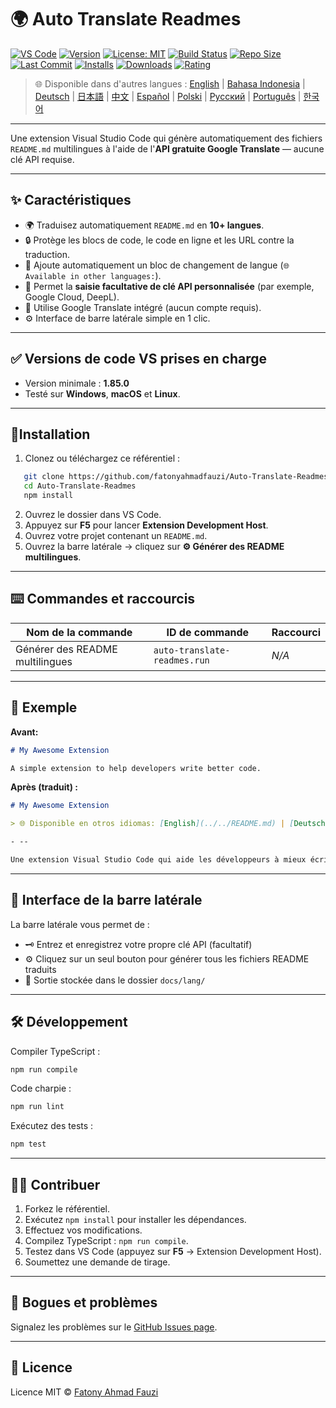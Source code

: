 # 🌍 Auto Translate Readmes

[![VS Code](https://img.shields.io/badge/VS%20Code-1.85.0+-blue.svg)](https://code.visualstudio.com/)
[![Version](https://img.shields.io/github/v/release/fatonyahmadfauzi/Auto-Translate-Readmes?color=blue.svg)](https://github.com/fatonyahmadfauzi/Auto-Translate-Readmes/releases)
[![License: MIT](https://img.shields.io/github/license/fatonyahmadfauzi/Auto-Translate-Readmes?color=green.svg)](LICENSE)
[![Build Status](https://github.com/fatonyahmadfauzi/Auto-Translate-Readmes/actions/workflows/main.yml/badge.svg)](https://github.com/fatonyahmadfauzi/Auto-Translate-Readmes/actions)
[![Repo Size](https://img.shields.io/github/repo-size/fatonyahmadfauzi/Auto-Translate-Readmes?color=yellow.svg)](https://github.com/fatonyahmadfauzi/Auto-Translate-Readmes)
[![Last Commit](https://img.shields.io/github/last-commit/fatonyahmadfauzi/Auto-Translate-Readmes?color=brightgreen.svg)](https://github.com/fatonyahmadfauzi/Auto-Translate-Readmes/commits/main)
[![Installs](https://vsmarketplacebadges.dev/installs-short/fatonyahmadfauzi.auto-translate-readmes.svg)](https://marketplace.visualstudio.com/items?itemName=fatonyahmadfauzi.auto-translate-readmes)
[![Downloads](https://vsmarketplacebadges.dev/downloads-short/fatonyahmadfauzi.auto-translate-readmes.svg)](https://marketplace.visualstudio.com/items?itemName=fatonyahmadfauzi.auto-translate-readmes)
[![Rating](https://vsmarketplacebadges.dev/rating-short/fatonyahmadfauzi.auto-translate-readmes.svg)](https://marketplace.visualstudio.com/items?itemName=fatonyahmadfauzi.auto-translate-readmes)

> 🌐 Disponible dans d'autres langues : [English](../../README.md) | [Bahasa Indonesia](README-ID.md) | [Deutsch](README-DE.md) | [日本語](README-JP.md) | [中文](README-ZH.md) | [Español](README-ES.md) | [Polski](README-PL.md) | [Русский](README-RU.md) | [Português](README-PT.md) | [한국어](README-KO.md)

---

Une extension Visual Studio Code qui génère automatiquement des fichiers `README.md` multilingues à l'aide de l'**API gratuite Google Translate** — aucune clé API requise.

- --

## ✨ Caractéristiques

- 🌍 Traduisez automatiquement `README.md` en **10+ langues**.
- 🔒 Protège les blocs de code, le code en ligne et les URL contre la traduction.
- 💬 Ajoute automatiquement un bloc de changement de langue (`🌐 Available in other languages:`).
- 💾 Permet la **saisie facultative de clé API personnalisée** (par exemple, Google Cloud, DeepL).
- 🧠 Utilise Google Translate intégré (aucun compte requis).
- ⚙️ Interface de barre latérale simple en 1 clic.

- --

## ✅ Versions de code VS prises en charge

- Version minimale : **1.85.0**
- Testé sur **Windows**, **macOS** et **Linux**.

- --

## 🧩Installation

1. Clonez ou téléchargez ce référentiel :
```bash
   git clone https://github.com/fatonyahmadfauzi/Auto-Translate-Readmes.git
   cd Auto-Translate-Readmes
   npm install
   ```
2. Ouvrez le dossier dans VS Code.
3. Appuyez sur **F5** pour lancer **Extension Development Host**.
4. Ouvrez votre projet contenant un `README.md`.
5. Ouvrez la barre latérale → cliquez sur **⚙️ Générer des README multilingues**.

- --

## ⌨️ Commandes et raccourcis

|Nom de la commande |ID de commande |Raccourci |
|----------------------------- |---------------------------- |-------- |
|Générer des README multilingues |`auto-translate-readmes.run` |_N/A_ |

- --

## 🧠 Exemple

**Avant:**

```md
# My Awesome Extension

A simple extension to help developers write better code.
```

**Après (traduit) :**

```md
# My Awesome Extension

> 🌐 Disponible en otros idiomas: [English](../../README.md) | [Deutsch](README-DE.md) | [Français](README-FR.md)

- --

Une extension Visual Studio Code qui aide les développeurs à mieux écrire du code.
```

- --

## 🧠 Interface de la barre latérale

La barre latérale vous permet de :

- 🗝️ Entrez et enregistrez votre propre clé API (facultatif)
- ⚙️ Cliquez sur un seul bouton pour générer tous les fichiers README traduits
- 📁 Sortie stockée dans le dossier `docs/lang/`

- --

## 🛠️ Développement

Compiler TypeScript :

```bash
npm run compile
```

Code charpie :

```bash
npm run lint
```

Exécutez des tests :

```bash
npm test
```

- --

## 🧑‍💻 Contribuer

1. Forkez le référentiel.
2. Exécutez `npm install` pour installer les dépendances.
3. Effectuez vos modifications.
4. Compilez TypeScript : `npm run compile`.
5. Testez dans VS Code (appuyez sur **F5** → Extension Development Host).
6. Soumettez une demande de tirage.

- --

## 🐞 Bogues et problèmes

Signalez les problèmes sur le [GitHub Issues page](https://github.com/fatonyahmadfauzi/Auto-Translate-Readmes/issues).

- --

## 🧾 Licence

Licence MIT © [Fatony Ahmad Fauzi](../../LICENSE)
